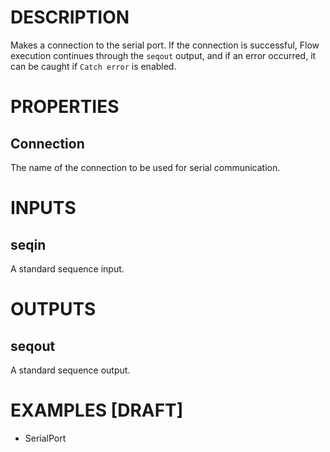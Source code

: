 # DESCRIPTION

Makes a connection to the serial port. If the connection is successful, Flow execution continues through the `seqout` output, and if an error occurred, it can be caught if `Catch error` is enabled.

# PROPERTIES

## Connection

The name of the connection to be used for serial communication.

# INPUTS

## seqin

A standard sequence input.

# OUTPUTS

## seqout

A standard sequence output.

# EXAMPLES [DRAFT]

-   SerialPort
